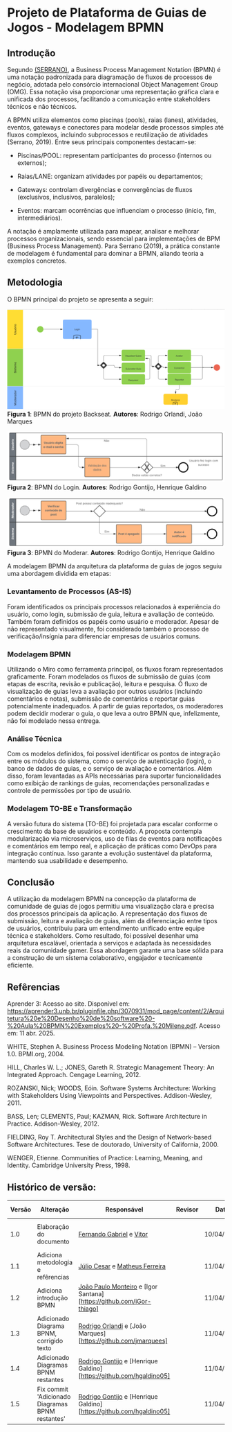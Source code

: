 # Projeto de Plataforma de Guias de Jogos - Modelagem BPMN

## Introdução

Segundo [(SERRANO)](#refêrencias), a Business Process Management Notation (BPMN) é uma notação padronizada para diagramação de fluxos de processos de negócio, adotada pelo consórcio internacional Object Management Group (OMG). Essa notação visa proporcionar uma representação gráfica clara e unificada dos processos, facilitando a comunicação entre stakeholders técnicos e não técnicos.

A BPMN utiliza elementos como piscinas (pools), raias (lanes), atividades, eventos, gateways e conectores para modelar desde processos simples até fluxos complexos, incluindo subprocessos e reutilização de atividades (Serrano, 2019). Entre seus principais componentes destacam-se:

- Piscinas/POOL: representam participantes do processo (internos ou externos);

- Raias/LANE: organizam atividades por papéis ou departamentos;

- Gateways: controlam divergências e convergências de fluxos (exclusivos, inclusivos, paralelos);

- Eventos: marcam ocorrências que influenciam o processo (início, fim, intermediários).

A notação é amplamente utilizada para mapear, analisar e melhorar processos organizacionais, sendo essencial para implementações de BPM (Business Process Management). Para Serrano (2019), a prática constante de modelagem é fundamental para dominar a BPMN, aliando teoria a exemplos concretos.

## Metodologia

O BPMN principal do projeto se apresenta a seguir:

![bpmn](/docs/Imagens/bpnm.png)
**Figura 1**: BPMN do projeto Backseat. **Autores**: Rodrigo Orlandi, João Marques

![](/docs/Imagens/BPMN-Login.png)
**Figura 2**: BPMN do Login. **Autores**: Rodrigo Gontijo, Henrique Galdino

![](/docs/Imagens/BPMN-Moderar.png)
**Figura 3**: BPMN do Moderar. **Autores**: Rodrigo Gontijo, Henrique Galdino

A modelagem BPMN da arquitetura da plataforma de guias de jogos seguiu uma abordagem dividida em etapas:

### Levantamento de Processos (AS-IS)

Foram identificados os principais processos relacionados à experiência do usuário, como login, submissão de guia, leitura e avaliação de conteúdo. Também foram definidos os papéis como usuário e moderador. Apesar de não representado visualmente, foi considerado também o processo de verificação/insígnia para diferenciar empresas de usuários comuns.

### Modelagem BPMN

Utilizando o Miro como ferramenta principal, os fluxos foram representados graficamente. Foram modelados os fluxos de submissão de guias (com etapas de escrita, revisão e publicação), leitura e pesquisa. O fluxo de visualização de guias leva a avaliação por outros usuários (incluindo comentários e notas), submissão de comentários e reportar guias potencialmente inadequados. A partir de guias reportados, os moderadores podem decidir moderar o guia, o que leva a outro BPMN que, infelizmente, não foi modelado nessa entrega.

### Análise Técnica

Com os modelos definidos, foi possível identificar os pontos de integração entre os módulos do sistema, como o serviço de autenticação (login), o banco de dados de guias, e o serviço de avaliação e comentários. Além disso, foram levantadas as APIs necessárias para suportar funcionalidades como exibição de rankings de guias, recomendações personalizadas e controle de permissões por tipo de usuário.

### Modelagem TO-BE e Transformação

A versão futura do sistema (TO-BE) foi projetada para escalar conforme o crescimento da base de usuários e conteúdo. A proposta contempla modularização via microserviços, uso de filas de eventos para notificações e comentários em tempo real, e aplicação de práticas como DevOps para integração contínua. Isso garante a evolução sustentável da plataforma, mantendo sua usabilidade e desempenho.

## Conclusão

A utilização da modelagem BPMN na concepção da plataforma de comunidade de guias de jogos permitiu uma visualização clara e precisa dos processos principais da aplicação. A representação dos fluxos de submissão, leitura e avaliação de guias, além da diferenciação entre tipos de usuários, contribuiu para um entendimento unificado entre equipe técnica e stakeholders. Como resultado, foi possível desenhar uma arquitetura escalável, orientada a serviços e adaptada às necessidades reais da comunidade gamer. Essa abordagem garante uma base sólida para a construção de um sistema colaborativo, engajador e tecnicamente eficiente.

## Refêrencias

Aprender 3: Acesso ao site. Disponível em: <https://aprender3.unb.br/pluginfile.php/3070931/mod_page/content/2/Arquitetura%20e%20Desenho%20de%20software%20-%20Aula%20BPMN%20Exemplos%20-%20Profa.%20Milene.pdf>. Acesso em: 11 abr. 2025.

WHITE, Stephen A.
Business Process Modeling Notation (BPMN) – Version 1.0.
BPMI.org, 2004.

HILL, Charles W. L.; JONES, Gareth R.
Strategic Management Theory: An Integrated Approach.
Cengage Learning, 2012.

ROZANSKI, Nick; WOODS, Eóin.
Software Systems Architecture: Working with Stakeholders Using Viewpoints and Perspectives.
Addison-Wesley, 2011.

BASS, Len; CLEMENTS, Paul; KAZMAN, Rick.
Software Architecture in Practice.
Addison-Wesley, 2012.

FIELDING, Roy T.
Architectural Styles and the Design of Network-based Software Architectures.
Tese de doutorado, University of California, 2000.

WENGER, Etienne.
Communities of Practice: Learning, Meaning, and Identity.
Cambridge University Press, 1998.

## Histórico de versão:

| Versão | Alteração                    | Responsável     | Revisor | Data       | Detalhes da Revisão |
|--------|------------------------------|------------------|---------|------------|----------------------|
| 1.0    | Elaboração do documento      | [Fernando Gabriel](https://github.com/show-dawn) e [Vitor](https://github.com/vcpVitor) |         | 10/04/2025 | Versão inicial conclusão BPMN |
| 1.1    | Adiciona metodologia e refêrencias      | [Júlio Cesar](https://github.com/Julio1099) e [Matheus Ferreira](https://github.com/matferreira1) |         | 11/04/2025 | Versão inicial metodologia BPMN |
| 1.2    | Adiciona introdução BPMN      | [João Paulo Monteiro](https://github.com/joaombc) e [Igor Santana][https://github.com/iGor-thiago] |         | 11/04/2025 | Versão inicial metodologia BPMN |
| 1.3    | Adicionado Diagrama BPNM, corrigido texto | [Rodrigo Orlandi](https://github.com/orlandirodrigo) e [João Marques][https://github.com/jmarquees] |         | 11/04/2025 | Versão inicial metodologia BPMN |
| 1.4    | Adicionado Diagramas BPNM restantes |  [Rodrigo Gontijo](https://github.com/rodrigogontijoo) e [Henrique Galdino][https://github.com/hgaldino05] |         | 11/04/2025 | |
| 1.5    | Fix commit 'Adicionado Diagramas BPNM restantes' |  [Rodrigo Gontijo](https://github.com/rodrigogontijoo) e [Henrique Galdino][https://github.com/hgaldino05] |         | 11/04/2025 | |